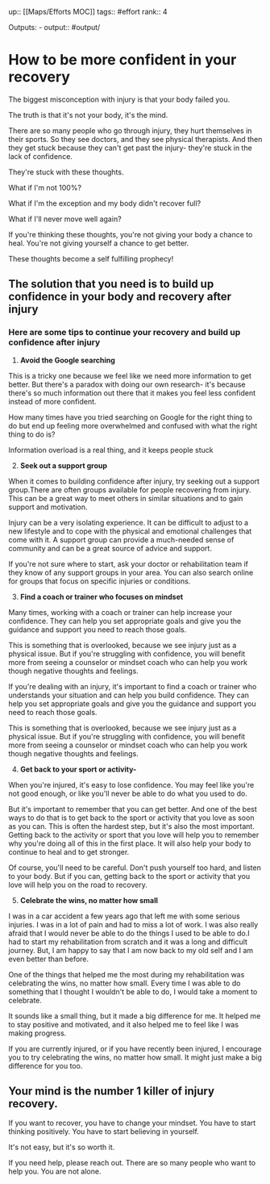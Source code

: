 up:: [[Maps/Efforts MOC]]
tags:: #effort 
rank:: 4

Outputs:
	- output:: #output/

# How to be more confident in your recovery

The biggest misconception with injury is that your body failed you.

The truth is that it's not your body, it's the mind.

There are so many people who go through injury, they hurt themselves in their sports. So they see doctors, and they see physical therapists. And then they get stuck because they can't get past the injury- they're stuck in the lack of confidence.

They're stuck with these thoughts.

What if I'm not 100%?

What if I'm the exception and my body didn't recover full?

What if I'll never move well again?

If you're thinking these thoughts, you're not giving your body a chance to heal. You're not giving yourself a chance to get better.

These thoughts become a self fulfilling prophecy!

## The solution that you need is to build up confidence in your body and recovery after injury

### Here are some tips to continue your recovery and build up confidence after injury

1.  **Avoid the Google searching**
    

This is a tricky one because we feel like we need more information to get better. But there's a paradox with doing our own research- it's because there's so much information out there that it makes you feel less confident instead of more confident.

How many times have you tried searching on Google for the right thing to do but end up feeling more overwhelmed and confused with what the right thing to do is?

Information overload is a real thing, and it keeps people stuck

2.  **Seek out a support group**
    

When it comes to building confidence after injury, try seeking out a support group.There are often groups available for people recovering from injury. This can be a great way to meet others in similar situations and to gain support and motivation.

Injury can be a very isolating experience. It can be difficult to adjust to a new lifestyle and to cope with the physical and emotional challenges that come with it. A support group can provide a much-needed sense of community and can be a great source of advice and support.

If you're not sure where to start, ask your doctor or rehabilitation team if they know of any support groups in your area. You can also search online for groups that focus on specific injuries or conditions.

3.  **Find a coach or trainer who focuses on mindset**
    

Many times, working with a coach or trainer can help increase your confidence. They can help you set appropriate goals and give you the guidance and support you need to reach those goals.

This is something that is overlooked, because we see injury just as a physical issue. But if you're struggling with confidence, you will benefit more from seeing a counselor or mindset coach who can help you work though negative thoughts and feelings.

If you're dealing with an injury, it's important to find a coach or trainer who understands your situation and can help you build confidence. They can help you set appropriate goals and give you the guidance and support you need to reach those goals.

This is something that is overlooked, because we see injury just as a physical issue. But if you're struggling with confidence, you will benefit more from seeing a counselor or mindset coach who can help you work though negative thoughts and feelings.

4.  **Get back to your sport or activity-**
    

When you're injured, it's easy to lose confidence. You may feel like you're not good enough, or like you'll never be able to do what you used to do.

But it's important to remember that you can get better. And one of the best ways to do that is to get back to the sport or activity that you love as soon as you can. This is often the hardest step, but it's also the most important. Getting back to the activity or sport that you love will help you to remember why you're doing all of this in the first place. It will also help your body to continue to heal and to get stronger.

Of course, you'll need to be careful. Don't push yourself too hard, and listen to your body. But if you can, getting back to the sport or activity that you love will help you on the road to recovery.

5.  **Celebrate the wins, no matter how small**
    

I was in a car accident a few years ago that left me with some serious injuries. I was in a lot of pain and had to miss a lot of work. I was also really afraid that I would never be able to do the things I used to be able to do.I had to start my rehabilitation from scratch and it was a long and difficult journey. But, I am happy to say that I am now back to my old self and I am even better than before.

One of the things that helped me the most during my rehabilitation was celebrating the wins, no matter how small. Every time I was able to do something that I thought I wouldn't be able to do, I would take a moment to celebrate.

It sounds like a small thing, but it made a big difference for me. It helped me to stay positive and motivated, and it also helped me to feel like I was making progress.

If you are currently injured, or if you have recently been injured, I encourage you to try celebrating the wins, no matter how small. It might just make a big difference for you too.

## Your mind is the number 1 killer of injury recovery.

If you want to recover, you have to change your mindset. You have to start thinking positively. You have to start believing in yourself.

It's not easy, but it's so worth it.

If you need help, please reach out. There are so many people who want to help you. You are not alone.